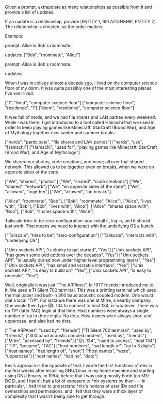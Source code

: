 




Given a prompt, extrapolate as many relationships as possible from it and provide a list of updates.

If an update is a relationship, provide [ENTITY 1, RELATIONSHIP, ENTITY 2]. The relationship is directed, so the order matters.

Example:

prompt:
Alice is Bob's roommate.

updates:
["Bob", "roommate", "Alice"]

prompt:
Alice is Bob's roommate.

updates:



When I was in college almost a decade ago, I lived on the computer science floor of my dorm. It was quite possibly one of the most interesting places I’ve ever lived.

["I", "lived", "computer science floor"]
["computer science floor", "residence", "I"]
["dorm", "residence", "computer science floor"]

 It was full of nerds, and we had file shares and LAN parties every weekend. While I was there, I got introduced to a tool called Hamachi that we used in order to keep playing games like Minecraft, StarCraft (Brood War), and Age of Mythology together over winter and summer breaks.


["nerds", "participate", "file shares and LAN parties"]
["nerds", "use", "Hamachi"]
["Hamachi", "used for", "playing games like Minecraft, StarCraft (Brood War), and Age of Mythology"]

 We shared our photos, code creations, and more; all over that shared network. This allowed us to be together even on breaks, when we were on opposite sides of the state.


["We", "shared", "photos"]
["We", "shared", "code creations"]
["We", "shared", "network"]
["We", "on opposite sides of the state"]
["We", "allowed", "together"]
["We", "allowed", "on breaks"]




["Alice", "roommate", "Bob"],
["Bob", "roommate", "Alice"],
["Alice", "lives with", "Bob"],
["Bob", "lives with", "Alice"],
["Alice", "shares space with", "Bob"],
["Bob", "shares space with", "Alice"]







Tailscale tries to be zero-configuration: you install it, log in, and it should just work. That means we need to interact with the underlying OS a bunch.




["Tailscale", "tries to be", "zero-configuration"]
["Tailscale", "interacts with", "underlying OS"]



["Unix sockets API", "is clunky to get started", "Yes"]
["Unix sockets API", "has grown some odd options over the decades", "Yes"]
["Unix sockets API", "is usually buried now under higher level programming layers", "Yes"]
["Unix sockets API", "has small and versatile interface", "Yes"]
["Unix sockets API", "is easy to build on", "Yes"]
["Unix sockets API", "is easy to recreate", "Yes"]





Well, originally it was just "The ARPAnet". In 1977 friends introduced me to it. We used a TI Silent 700 terminal. This was a printing terminal which used thermal paper and built-in 300 baud acoustic coupled modem. One would dial a local "TIP". For instance there was one at Mitre, a nearby company. One would then type @L 134 to connect to host 134, or whatever. There was no TIP (later TAC) login at that time. Host numbers were always a single number of up to three digits. No dots. Host names were always short and uppercase, and also had no dots.



["The ARPAnet", "used by", "friends"]
["TI Silent 700 terminal", "used by", "friends"]
["300 baud acoustic coupled modem", "used by", "friends"]
["Mitre", "accessed by", "friends"]
["@L 134", "used to access", "host 134"]
["TIP", "became", "TAC"]
["host numbers", "had length of", "up to 3 digits"]
["host names", "had length of", "short"]
["host names", "were", "uppercase"]
["host names", "had no", "dots"]


Eev's approach is the opposite of that. I wrote the first functions of eev in my first weeks after installing GNU/Linux in my home machine and starting using GNU Emacs, in 1994; before that I was using mostly Forth (on MS-DOS), and I hadn't had a lot of exposure to *nix systems by then --- in particular, I had tried to understand *nix's notions of user IDs and file ownerships and permissions, and I felt that they were a thick layer of complexity that I wasn't being able to get through.



















